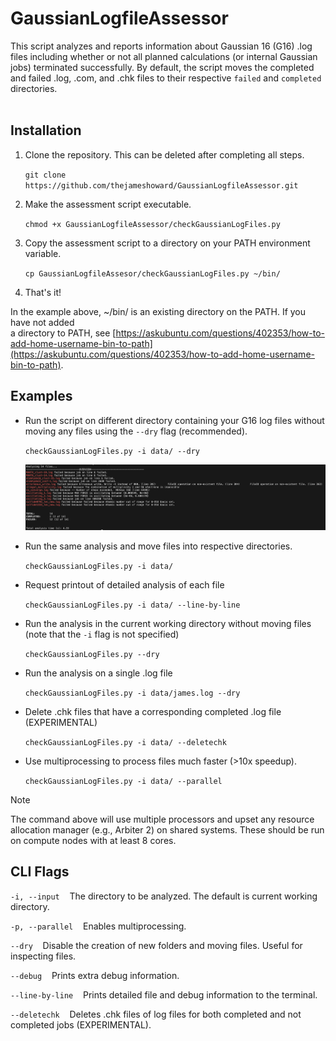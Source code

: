 # GaussianLogfileAssessor
This script analyzes and reports information about Gaussian 16 (G16) .log files including whether or not all planned calculations (or internal Gaussian jobs) terminated successfully. By default, the script moves the completed and failed .log, .com, and .chk files to their respective `failed` and `completed` directories.
<br>
<br>


## Installation
1.  Clone the repository. This can be deleted after completing all steps.

    ```git clone https://github.com/thejameshoward/GaussianLogfileAssessor.git```

2.  Make the assessment script executable.

    ```chmod +x GaussianLogfileAssessor/checkGaussianLogFiles.py```

3.  Copy the assessment script to a directory on your PATH environment variable.

    ```cp GaussianLogfileAssesor/checkGaussianLogFiles.py ~/bin/```

4.  That's it!

In the example above, ~/bin/ is an existing directory on the PATH. If you have not added<br>
a directory to PATH, see [https://askubuntu.com/questions/402353/how-to-add-home-username-bin-to-path](https://askubuntu.com/questions/402353/how-to-add-home-username-bin-to-path).

## Examples

-  Run the script on different directory containing your G16 log files without moving any files using the `--dry` flag (recommended).

    ```checkGaussianLogFiles.py -i data/ --dry```

    ![example usage](https://github.com/thejameshoward/GaussianLogfileAssessor/blob/master/img/example.png?raw=true)

-  Run the same analysis and move files into respective directories.

    ```checkGaussianLogFiles.py -i data/```

-  Request printout of detailed analysis of each file

    ```checkGaussianLogFiles.py -i data/ --line-by-line```

-  Run the analysis in the current working directory without moving files (note that the `-i` flag is not specified)

    ```checkGaussianLogFiles.py --dry```

-  Run the analysis on a single .log file

    ```checkGaussianLogFiles.py -i data/james.log --dry```

-  Delete .chk files that have a corresponding completed .log file (EXPERIMENTAL)

    ```checkGaussianLogFiles.py -i data/ --deletechk```

-  Use multiprocessing to process files much faster (>10x speedup).

    ```checkGaussianLogFiles.py -i data/ --parallel```

> [!NOTE]
> The command above will use multiple processors and upset any resource allocation manager (e.g., Arbiter 2) on shared systems.
> These should be run on compute nodes with at least 8 cores.



## CLI Flags

```-i, --input```&nbsp;&nbsp;&nbsp;&nbsp;The directory to be analyzed. The default is current working directory.

```-p, --parallel```&nbsp;&nbsp;&nbsp;&nbsp;Enables multiprocessing.

```--dry```&nbsp;&nbsp;&nbsp;&nbsp;Disable the creation of new folders and moving files. Useful for inspecting files.

```--debug```&nbsp;&nbsp;&nbsp;&nbsp;Prints extra debug information.

```--line-by-line```&nbsp;&nbsp;&nbsp;&nbsp;Prints detailed file and debug information to the terminal.

```--deletechk```&nbsp;&nbsp;&nbsp;&nbsp;Deletes .chk files of log files for both completed and not completed jobs (EXPERIMENTAL).